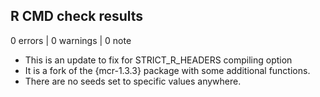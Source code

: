 ## R CMD check results

0 errors | 0 warnings | 0 note

* This is an update to fix for STRICT_R_HEADERS compiling option
* It is a fork of the {mcr-1.3.3} package with some additional functions.
* There are no seeds set to specific values anywhere.
